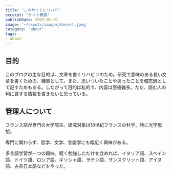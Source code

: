 ```yaml
---
title: "このサイトについて" 
excerpt: "サイト概要"
publishDate: 2025-01-01
image: '~/assets/images/desert.jpeg'
category: "about"
tags:
- about
---
```


## 目的
このブログの主な目的は、文章を書くリハビリのため。研究で意味のある長い文章を書くための、練習として。また、思いついたことやあったことを備忘録として記すためもある。したがって目的は私的で、内容は至極雑多。ただ、読む人の利に資する情報を書きたいと思っている。
## 管理人について
フランス語が専門の大学院生。研究対象は18世紀フランスの科学、特に光学思想。

専門に関わらず、哲学、文学、言語学にも幅広く興味がある。

多言語学習が一つの趣味。軽く勉強しただけを含めれば、イタリア語、スペイン語、ドイツ語、ロシア語、ギリシャ語、ラテン語、サンスクリット語、アイヌ語、古典日本語などをやった。